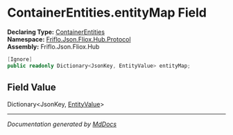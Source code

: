 ﻿<!--  
  <auto-generated>   
    The contents of this file were generated by a tool.  
    Changes to this file may be list if the file is regenerated  
  </auto-generated>   
-->

# ContainerEntities.entityMap Field

**Declaring Type:** [ContainerEntities](../index.md)  
**Namespace:** [Friflo.Json.Fliox.Hub.Protocol](../../index.md)  
**Assembly:** Friflo.Json.Fliox.Hub

```csharp
[Ignore]
public readonly Dictionary<JsonKey, EntityValue> entityMap;
```

## Field Value

Dictionary\<JsonKey, [EntityValue](../../Models/EntityValue/index.md)\>

___

*Documentation generated by [MdDocs](https://github.com/ap0llo/mddocs)*
